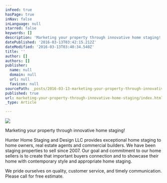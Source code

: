 ```yaml
---
inFeed: true
hasPage: true
inNav: false
inLanguage: null
starred: false
keywords: []
description: 'Marketing your property through innovative home staging!'
datePublished: '2016-03-13T03:42:15.212Z'
dateModified: '2016-03-13T03:40:34.540Z'
title: ''
author: []
authors: []
publisher:
  name: null
  domain: null
  url: null
  favicon: null
sourcePath: _posts/2016-03-13-marketing-your-property-through-innovative-home-staging.md
published: true
url: marketing-your-property-through-innovative-home-staging/index.html
_type: Article

---
```

![](https://the-grid-user-content.s3-us-west-2.amazonaws.com/1e496a3f-9c28-48f1-b632-0f154077991f.jpg)

Marketing your property through innovative home staging!

Hunter Home Staging and Design LLC provides exceptional home staging to home owners, real estate agents and commercial builders. We have been staging properties to sell since 2007\. Our goal and commitment to our home sellers is to create that important buyers connection and to showcase their home with contemporary style and appropriate home staging.

We pride ourselves on quality, customer service, and timely communication. Please call for free estimate.